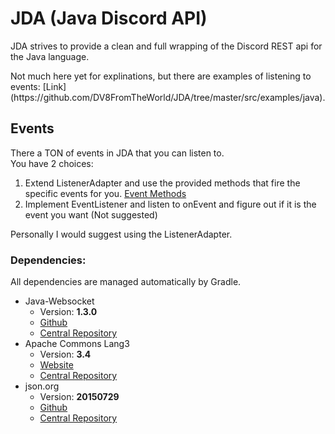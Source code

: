 # JDA (Java Discord API)
JDA strives to provide a clean and full wrapping of the Discord REST api for the Java language.
<p>
Not much here yet for explinations, but there are examples of listening to events: [Link](https://github.com/DV8FromTheWorld/JDA/tree/master/src/examples/java).

## Events
There a TON of events in JDA that you can listen to.<br>
You have 2 choices:
  1. Extend ListenerAdapter and use the provided methods that fire the specific events for you. [Event Methods](https://github.com/DV8FromTheWorld/JDA/blob/master/src/main/java/net/dv8tion/jda/hooks/ListenerAdapter.java#L179-L254)
  2. Implement EventListener and listen to onEvent and figure out if it is the event you want (Not suggested)<br>
  
Personally I would suggest using the ListenerAdapter.

### Dependencies:
All dependencies are managed automatically by Gradle.
 * Java-Websocket
   * Version: **1.3.0**
   * [Github](https://github.com/TooTallNate/Java-WebSocket)
   * [Central Repository](http://search.maven.org/#search%7Cga%7C1%7Cg%3A%22org.java-websocket%22%20AND%20a%3A%22Java-WebSocket%22)
 * Apache Commons Lang3
   * Version: **3.4**
   * [Website](https://commons.apache.org/proper/commons-lang/)
   * [Central Repository](http://search.maven.org/#search%7Cga%7C1%7Cg%3A%22org.apache.commons%22%20AND%20a%3A%22commons-lang3%22)
 * json.org
   * Version: **20150729**
   * [Github](https://github.com/douglascrockford/JSON-java)
   * [Central Repository](http://search.maven.org/#search%7Cgav%7C1%7Cg%3A%22org.json%22%20AND%20a%3A%22json%22)
